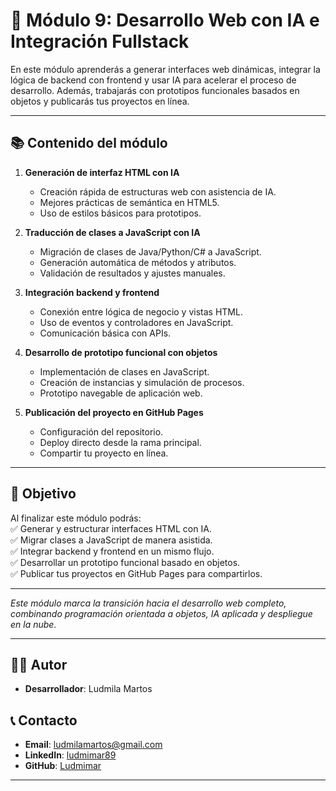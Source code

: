 # 📘 Módulo 9: Desarrollo Web con IA e Integración Fullstack

En este módulo aprenderás a generar interfaces web dinámicas, integrar la lógica de backend con frontend y usar IA para acelerar el proceso de desarrollo. Además, trabajarás con prototipos funcionales basados en objetos y publicarás tus proyectos en línea.

---

## 📚 Contenido del módulo

1. **Generación de interfaz HTML con IA**  
   - Creación rápida de estructuras web con asistencia de IA.  
   - Mejores prácticas de semántica en HTML5.  
   - Uso de estilos básicos para prototipos.

2. **Traducción de clases a JavaScript con IA**  
   - Migración de clases de Java/Python/C# a JavaScript.  
   - Generación automática de métodos y atributos.  
   - Validación de resultados y ajustes manuales.

3. **Integración backend y frontend**  
   - Conexión entre lógica de negocio y vistas HTML.  
   - Uso de eventos y controladores en JavaScript.  
   - Comunicación básica con APIs.

4. **Desarrollo de prototipo funcional con objetos**  
   - Implementación de clases en JavaScript.  
   - Creación de instancias y simulación de procesos.  
   - Prototipo navegable de aplicación web.

5. **Publicación del proyecto en GitHub Pages**  
   - Configuración del repositorio.  
   - Deploy directo desde la rama principal.  
   - Compartir tu proyecto en línea.

---

## 🎯 Objetivo
Al finalizar este módulo podrás:  
✅ Generar y estructurar interfaces HTML con IA.  
✅ Migrar clases a JavaScript de manera asistida.  
✅ Integrar backend y frontend en un mismo flujo.  
✅ Desarrollar un prototipo funcional basado en objetos.  
✅ Publicar tus proyectos en GitHub Pages para compartirlos.

---

*Este módulo marca la transición hacia el desarrollo web completo, combinando programación orientada a objetos, IA aplicada y despliegue en la nube.*

---

## 👨‍💻 Autor

- **Desarrollador**: Ludmila Martos

## 📞 Contacto

- **Email**: [ludmilamartos@gmail.com](mailto:ludmilamartos@gmail.com)
- **LinkedIn**: [ludmimar89](https://www.linkedin.com/in/ludmimar89/)
- **GitHub**: [Ludmimar](https://github.com/Ludmimar)

---

